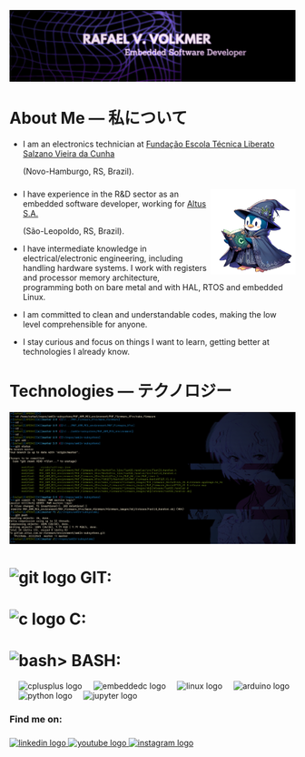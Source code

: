 ![Alt Text](https://github.com/RafaelVVolkmer/RafaelVVolkmer/blob/main/RafaelVVolkmer_Banner.png)

# About Me — 私について
- I am an electronics technician at [Fundação Escola Técnica Liberato Salzano Vieira da Cunha](https://www.liberato.com.br)
  
  (Novo-Hamburgo, RS, Brazil).
  ###

<img align="right" height="150" src="https://github.com/RafaelVVolkmer/RafaelVVolkmer/blob/main/PENGUIM_1%20(1).png"  />

- I have experience in the R&D sector as an embedded software developer, working for [Altus S.A.](https://www.altus.com.br)
  
  (São-Leopoldo, RS, Brazil).
  
- I have intermediate knowledge in electrical/electronic engineering, including handling hardware systems. I work with registers and processor memory architecture, programming both on bare metal and with HAL, RTOS and embedded Linux.
  
- I am committed to clean and understandable codes, making the low level comprehensible for anyone.

- I stay curious and focus on things I want to learn, getting better at technologies I already know.

###
# Technologies — テクノロジー

![Alt Text](https://github.com/RafaelVVolkmer/RafaelVVolkmer/blob/main/image.png)
#
###

# <img src="https://cdn.jsdelivr.net/gh/devicons/devicon/icons/git/git-original.svg" height="30" alt="git logo"  /> GIT: 
###
#   <img src="https://cdn.jsdelivr.net/gh/devicons/devicon/icons/c/c-original.svg" height="30" alt="c logo"  /> C: 
###
#   <img src="https://www.vectorlogo.zone/logos/gnu_bash/gnu_bash-icon.svg" alt="bash" height="30"/>> BASH: 
 


  <img width="12" />
  <img src="https://cdn.jsdelivr.net/gh/devicons/devicon/icons/cplusplus/cplusplus-original.svg" height="30" alt="cplusplus logo"  />
  <img width="12" />
  <img src="https://cdn.jsdelivr.net/gh/devicons/devicon/icons/embeddedc/embeddedc-original.svg" height="30" alt="embeddedc logo"  />
  <img width="12" />
  <img src="https://cdn.jsdelivr.net/gh/devicons/devicon/icons/linux/linux-original.svg" height="30" alt="linux logo"  />
  <img width="12" />
  <img src="https://cdn.jsdelivr.net/gh/devicons/devicon/icons/arduino/arduino-original.svg" height="30" alt="arduino logo"  />
  <img width="12" />
  <img src="https://cdn.jsdelivr.net/gh/devicons/devicon/icons/python/python-original.svg" height="30" alt="python logo"  />
  <img width="12" />
  <img src="https://cdn.jsdelivr.net/gh/devicons/devicon/icons/jupyter/jupyter-original.svg" height="30" alt="jupyter logo"  />
  <img width="12" />



###

### Find me on:

###

<div align="left">
  <a href="https://linkedin.com/in/rafaelvvolkmer" target="_blank">
    <img src="https://img.shields.io/static/v1?message=LinkedIn&logo=linkedin&label=&color=0077B5&logoColor=white&labelColor=&style=for-the-badge" height="35" alt="linkedin logo"  />
  </a>
  <a href="https://www.youtube.com/@Zadocsons/videos" target="_blank">
    <img src="https://img.shields.io/static/v1?message=Youtube&logo=youtube&label=&color=FF0000&logoColor=white&labelColor=&style=for-the-badge" height="35" alt="youtube logo"  />
  </a>
  <a href="https://instagram.com/rafael.volkmer_" target="_blank">
    <img src="https://img.shields.io/static/v1?message=Instagram&logo=instagram&label=&color=E4405F&logoColor=white&labelColor=&style=for-the-badge" height="35" alt="instagram logo"  />
  </a>
</div>

###


